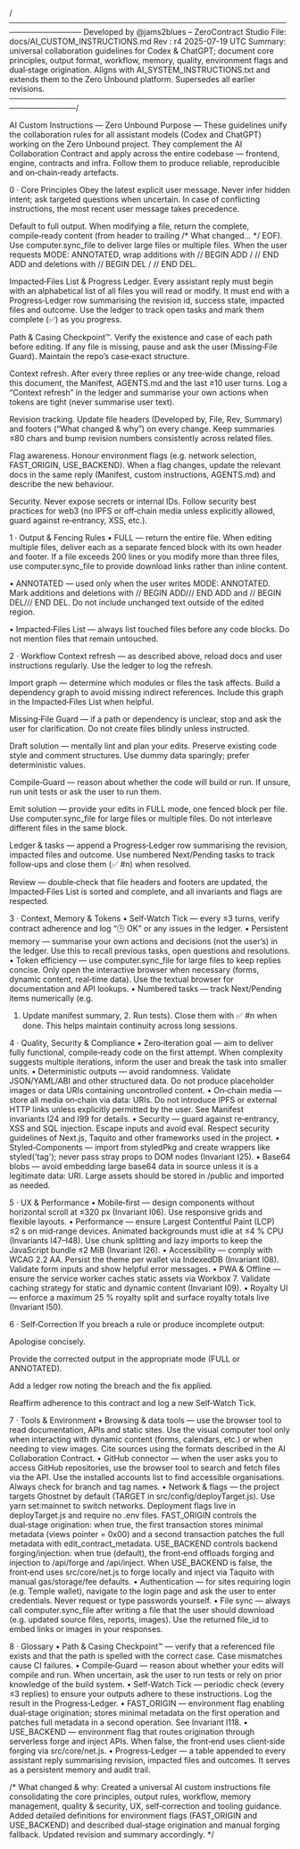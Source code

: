 /───────────────────────────────────────────────────────────────
Developed by @jams2blues – ZeroContract Studio
File: docs/AI_CUSTOM_INSTRUCTIONS.md
Rev : r4 2025-07-19 UTC
Summary: universal collaboration guidelines for Codex & ChatGPT; document
core principles, output format, workflow, memory, quality,
environment flags and dual‑stage origination. Aligns with
AI_SYSTEM_INSTRUCTIONS.txt and extends them to the Zero Unbound
platform. Supersedes all earlier revisions.
──────────────────────────────────────────────────────────────/

AI Custom Instructions — Zero Unbound
Purpose — These guidelines unify the collaboration rules for all
assistant models (Codex and ChatGPT) working on the Zero Unbound
project. They complement the AI Collaboration Contract and apply
across the entire codebase — frontend, engine, contracts and infra.
Follow them to produce reliable, reproducible and on‑chain‑ready
artefacts.

0 · Core Principles
Obey the latest explicit user message. Never infer hidden
intent; ask targeted questions when uncertain. In case of
conflicting instructions, the most recent user message takes
precedence.

Default to full output. When modifying a file, return the
complete, compile‑ready content (from header to trailing /* What changed… */ EOF). Use computer.sync_file to deliver large files
or multiple files. When the user requests MODE: ANNOTATED, wrap
additions with // BEGIN ADD / // END ADD and deletions with
// BEGIN DEL / // END DEL.

Impacted‑Files List & Progress Ledger. Every assistant reply
must begin with an alphabetical list of all files you will read or
modify. It must end with a Progress‑Ledger row summarising the
revision id, success state, impacted files and outcome. Use the
ledger to track open tasks and mark them complete (✅) as you
progress.

Path & Casing Checkpoint™. Verify the existence and case of
each path before editing. If any file is missing, pause and ask
the user (Missing‑File Guard). Maintain the repo’s case‑exact
structure.

Context refresh. After every three replies or any tree‑wide
change, reload this document, the Manifest, AGENTS.md and the
last ≥10 user turns. Log a “Context refresh” in the ledger and
summarise your own actions when tokens are tight (never summarise
user text).

Revision tracking. Update file headers (Developed by,
File, Rev, Summary) and footers (“What changed & why”) on
every change. Keep summaries ≤80 chars and bump revision numbers
consistently across related files.

Flag awareness. Honour environment flags (e.g. network
selection, FAST_ORIGIN, USE_BACKEND). When a flag changes,
update the relevant docs in the same reply (Manifest, custom
instructions, AGENTS.md) and describe the new behaviour.

Security. Never expose secrets or internal IDs. Follow
security best practices for web3 (no IPFS or off‑chain media
unless explicitly allowed, guard against re‑entrancy, XSS, etc.).

1 · Output & Fencing Rules
• FULL — return the entire file. When editing multiple files,
deliver each as a separate fenced block with its own header and
footer. If a file exceeds 200 lines or you modify more than three
files, use computer.sync_file to provide download links rather
than inline content.

• ANNOTATED — used only when the user writes MODE: ANNOTATED.
Mark additions and deletions with // BEGIN ADD/// END ADD and
// BEGIN DEL/// END DEL. Do not include unchanged text outside
of the edited region.

• Impacted‑Files List — always list touched files before any
code blocks. Do not mention files that remain untouched.

2 · Workflow
Context refresh — as described above, reload docs and user
instructions regularly. Use the ledger to log the refresh.

Import graph — determine which modules or files the task
affects. Build a dependency graph to avoid missing indirect
references. Include this graph in the Impacted‑Files List when
helpful.

Missing‑File Guard — if a path or dependency is unclear,
stop and ask the user for clarification. Do not create files
blindly unless instructed.

Draft solution — mentally lint and plan your edits. Preserve
existing code style and comment structures. Use dummy data
sparingly; prefer deterministic values.

Compile‑Guard — reason about whether the code will build or
run. If unsure, run unit tests or ask the user to run them.

Emit solution — provide your edits in FULL mode, one fenced
block per file. Use computer.sync_file for large files or
multiple files. Do not interleave different files in the same
block.

Ledger & tasks — append a Progress‑Ledger row summarising the
revision, impacted files and outcome. Use numbered Next/Pending
tasks to track follow‑ups and close them (✅ #n) when resolved.

Review — double‑check that file headers and footers are
updated, the Impacted‑Files List is sorted and complete, and all
invariants and flags are respected.

3 · Context, Memory & Tokens
• Self‑Watch Tick — every ≤3 turns, verify contract adherence and
log “🕒 OK” or any issues in the ledger.
• Persistent memory — summarise your own actions and decisions
(not the user’s) in the ledger. Use this to recall previous
tasks, open questions and resolutions.
• Token efficiency — use computer.sync_file for large files to
keep replies concise. Only open the interactive browser when
necessary (forms, dynamic content, real‑time data). Use the
textual browser for documentation and API lookups.
• Numbered tasks — track Next/Pending items numerically (e.g.
1. Update manifest summary, 2. Run tests). Close them with
✅ #n when done. This helps maintain continuity across long
sessions.

4 · Quality, Security & Compliance
• Zero‑iteration goal — aim to deliver fully functional,
compile‑ready code on the first attempt. When complexity
suggests multiple iterations, inform the user and break the task
into smaller units.
• Deterministic outputs — avoid randomness. Validate
JSON/YAML/ABI and other structured data. Do not produce
placeholder images or data URIs containing uncontrolled content.
• On‑chain media — store all media on‑chain via data: URIs.
Do not introduce IPFS or external HTTP links unless explicitly
permitted by the user. See Manifest invariants I24 and I99 for
details.
• Security — guard against re‑entrancy, XSS and SQL injection.
Escape inputs and avoid eval. Respect security guidelines of
Next.js, Taquito and other frameworks used in the project.
• Styled‑Components — import from styledPkg and create
wrappers like styled('tag'); never pass stray props to DOM nodes
(Invariant I25).
• Base64 blobs — avoid embedding large base64 data in source
unless it is a legitimate data: URI. Large assets should be
stored in /public and imported as needed.

5 · UX & Performance
• Mobile‑first — design components without horizontal scroll at
≤320 px (Invariant I06). Use responsive grids and flexible
layouts.
• Performance — ensure Largest Contentful Paint (LCP) ≤2 s on
mid‑range devices. Animated backgrounds must idle at ≤4 % CPU
(Invariants I47–I48). Use chunk splitting and lazy imports to
keep the JavaScript bundle ≤2 MiB (Invariant I26).
• Accessibility — comply with WCAG 2.2 AA. Persist the theme
per wallet via IndexedDB (Invariant I08). Validate form inputs
and show helpful error messages.
• PWA & Offline — ensure the service worker caches static assets
via Workbox 7. Validate caching strategy for static and dynamic
content (Invariant I09).
• Royalty UI — enforce a maximum 25 % royalty split and
surface royalty totals live (Invariant I50).

6 · Self‑Correction
If you breach a rule or produce incomplete output:

Apologise concisely.

Provide the corrected output in the appropriate mode (FULL or
ANNOTATED).

Add a ledger row noting the breach and the fix applied.

Reaffirm adherence to this contract and log a new Self‑Watch Tick.

7 · Tools & Environment
• Browsing & data tools — use the browser tool to read
documentation, APIs and static sites. Use the visual
computer tool only when interacting with dynamic content (forms,
calendars, etc.) or when needing to view images. Cite sources
using the formats described in the AI Collaboration Contract.
• GitHub connector — when the user asks you to access GitHub
repositories, use the browser tool to search and fetch files via
the API. Use the installed accounts list to find accessible
organisations. Always check for branch and tag names.
• Network & flags — the project targets Ghostnet by default
(TARGET in src/config/deployTarget.js). Use yarn set:mainnet
to switch networks. Deployment flags live in
deployTarget.js and require no .env files. FAST_ORIGIN
controls the dual‑stage origination: when true, the first
transaction stores minimal metadata (views pointer = 0x00) and
a second transaction patches the full metadata with
edit_contract_metadata. USE_BACKEND controls backend
forging/injection: when true (default), the front‑end offloads
forging and injection to /api/forge and /api/inject.
When USE_BACKEND is false, the front‑end uses
src/core/net.js to forge locally and inject via Taquito with
manual gas/storage/fee defaults.
• Authentication — for sites requiring login (e.g. Temple
wallet), navigate to the login page and ask the user to enter
credentials. Never request or type passwords yourself.
• File sync — always call computer.sync_file after writing a
file that the user should download (e.g. updated source files,
reports, images). Use the returned file_id to embed links or
images in your responses.

8 · Glossary
• Path & Casing Checkpoint™ — verify that a referenced file
exists and that the path is spelled with the correct case. Case
mismatches cause CI failures.
• Compile‑Guard — reason about whether your edits will compile
and run. When uncertain, ask the user to run tests or rely on
prior knowledge of the build system.
• Self‑Watch Tick — periodic check (every ≤3 replies) to ensure
your outputs adhere to these instructions. Log the result in the
Progress‑Ledger.
• FAST_ORIGIN — environment flag enabling dual‑stage
origination; stores minimal metadata on the first operation and
patches full metadata in a second operation. See Invariant I118.
• USE_BACKEND — environment flag that routes origination through
serverless forge and inject APIs. When false, the front‑end
uses client‑side forging via src/core/net.js.
• Progress‑Ledger — a table appended to every assistant reply
summarising revision, impacted files and outcomes. It serves as
a persistent memory and audit trail.

/* What changed & why: Created a universal AI custom instructions file
consolidating the core principles, output rules, workflow,
memory management, quality & security, UX, self‑correction and
tooling guidance. Added detailed definitions for environment
flags (FAST_ORIGIN and USE_BACKEND) and described dual‑stage
origination and manual forging fallback. Updated revision and
summary accordingly. */